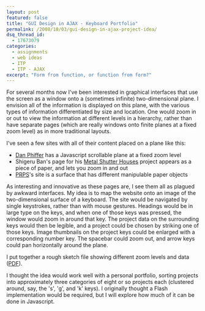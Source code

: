 ```yaml
---
layout: post
featured: false
title: "GUI Design in AJAX - Keyboard Portfolio"
permalink: /2008/10/03/gui-design-in-ajax-project-idea/
dsq_thread_id:
  - 17673079
categories:
  - assignments
  - web ideas
  - ITP
  - ITP - AJAX
excerpt: "Form from function, or function from form?"
---
```

For several months now I've been interested in graphical interfaces that use the screen as a window onto a (sometimes infinite) two-dimensional plane. I envision all of the information is displayed on this plane, with the various types of information differentiated by size and location. One would zoom in or out to view the information at different levels in a hierarchy, rather than have separate pages (which are really windows onto finite planes at a fixed zoom level) as in more traditional layouts.

I've seen a few sites with all of their content placed on a plane like this:

 * [Dan Phiffer][1] has a Javascript scrollable plane at a fixed zoom level
 * Shigeru Ban's page for his [Metal Shutter Houses][2] project appears as a piece of paper, and lets you zoom in and out
 * [PRPS][3]'s site is a surface that has different manipulable paper objects

As interesting and innovative as these pages are, I see them all as plagued by awkward interfaces. My idea is to map the website onto an image of the two-dimensional surface of a keyboard. The site would be navigated by single keystrokes, rather than with mouse gestures. Headings would be in large type on the keys, and when one of those keys was pressed, the window would zoom in around that key. The project data on the surrounding keys would then be legible, and a project could be chosen by striking one of those keys. Image thumbnails on the project keys could be enlarged with a corresponding number key. The spacebar could zoom out, and arrow keys could pan horizontally around the plane.

I put together a rough sketch file showing different zoom levels and data ([PDF][4]).

I thought the idea would work well with a personal portfolio, sorting projects into approximately three categories of eight or so projects each (clustered around, say, the 's', 'g', and 'k' keys). I originally thought a Flash implementation would be required, but I will explore how much of it can be done in Javascript.

 [1]: http://www.phiffer.org/
 [2]: http://www.metalshutterhouses.com/content/default.htm#
 [3]: http://www.prpsgoods.com/
 [4]: /projects/fall08/ajax/hw3/apple_layout.pdf
